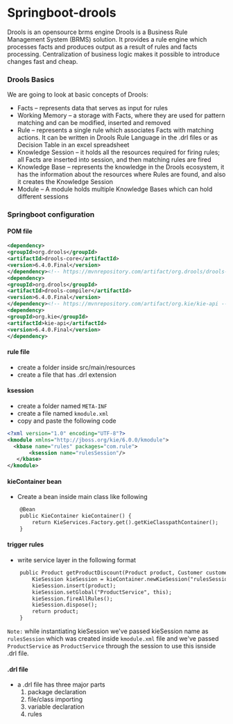 # Springboot-drools
Drools is an opensource brms engine
Drools is a Business Rule Management System (BRMS) solution. It provides a rule engine which processes facts and produces output as a result of rules and facts processing. Centralization of business logic makes it possible to introduce changes fast and cheap.

### Drools Basics
We are going to look at basic concepts of Drools:
- Facts – represents data that serves as input for rules
- Working Memory – a storage with Facts, where they are used for pattern matching and can be modified, inserted and removed
- Rule – represents a single rule which associates Facts with matching actions. It can be written in Drools Rule Language in the .drl files or as Decision Table in an excel spreadsheet
- Knowledge Session – it holds all the resources required for firing rules; all Facts are inserted into session, and then matching rules are fired
- Knowledge Base – represents the knowledge in the Drools ecosystem, it has the information about the resources where Rules are found, and also it creates the Knowledge Session
- Module – A module holds multiple Knowledge Bases which can hold different sessions
### Springboot configuration
#### POM file
 
 ```xml
<dependency>
<groupId>org.drools</groupId>
<artifactId>drools-core</artifactId>
<version>6.4.0.Final</version>
</dependency><!-- https://mvnrepository.com/artifact/org.drools/drools-compiler -->
<dependency>
<groupId>org.drools</groupId>
<artifactId>drools-compiler</artifactId>
<version>6.4.0.Final</version>
</dependency><!-- https://mvnrepository.com/artifact/org.kie/kie-api -->
<dependency>
<groupId>org.kie</groupId>
<artifactId>kie-api</artifactId>
<version>6.4.0.Final</version>
</dependency>
 ```
 #### rule file
 - create a folder inside src/main/resources
 - create a file that has .drl extension
 #### ksession
 - create a folder named `META-INF`
 - create a file named `kmodule.xml`
 - copy and paste the following code
 ```xml
<?xml version="1.0" encoding="UTF-8"?>
<kmodule xmlns="http://jboss.org/kie/6.0.0/kmodule">
   <kbase name="rules" packages="com.rule">
        <ksession name="rulesSession"/>
    </kbase>
</kmodule>
```
#### kieContainer bean
- Create a bean inside main class like following
```xml
	@Bean
	public KieContainer kieContainer() {
		return KieServices.Factory.get().getKieClasspathContainer();
	}
```
#### trigger rules
- write service layer in the following format
```xml
	public Product getProductDiscount(Product product, Customer customer) {
		KieSession kieSession = kieContainer.newKieSession("rulesSession");
		kieSession.insert(product);
		kieSession.setGlobal("ProductService", this);
		kieSession.fireAllRules();
		kieSession.dispose();
		return product;
	}
```
`Note:` while instantiating kieSession we've passed kieSession name as `rulesSession` which was created inside `kmodule.xml` file and we've passed `ProductService` as `ProductService` through the session to use this isnside .drl file.
#### .drl file
- a .drl file has three major parts
	1. package declaration
	2. file/class importing
	3. variable declaration
	4. rules
